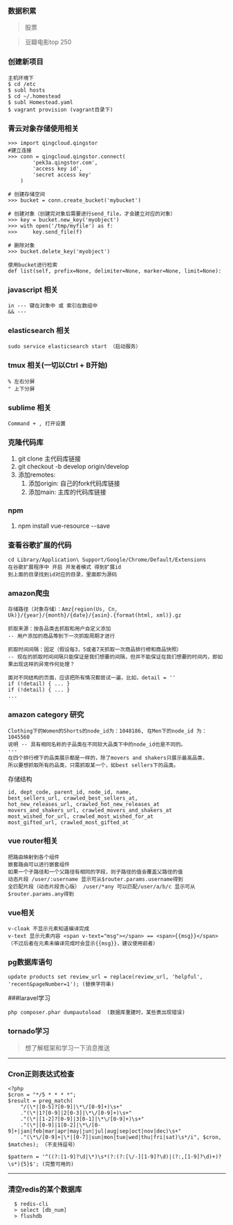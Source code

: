 ### 数据积累
> 股票

> 豆瓣电影top 250

### 创建新项目
```
主机环境下
$ cd /etc
$ subl hosts
$ cd ~/.homestead 
$ subl Homestead.yaml
$ vagrant provision (vagrant目录下)
```

### 青云对象存储使用相关
```
>>> import qingcloud.qingstor
#建立连接
>>> conn = qingcloud.qingstor.connect(
        'pek3a.qingstor.com',
        'access key id',
        'secret access key'
    ) 
    
# 创建存储空间    
>>> bucket = conn.create_bucket('mybucket') 

# 创建对象（创建完对象后需要进行send_file，才会建立对应的对象）
>>> key = bucket.new_key('myobject')
>>> with open('/tmp/myfile') as f:
>>>     key.send_file(f)

# 删除对象
>>> bucket.delete_key('myobject')

使用bucket进行检索
def list(self, prefix=None, delimiter=None, marker=None, limit=None):
```

### javascript 相关
```
in --- 键在对象中 或 索引在数组中
&& --- 
```


### elasticsearch 相关
```
sudo service elasticsearch start （启动服务）
```

### tmux 相关(一切以Ctrl + B开始)
```
% 左右分屏
" 上下分屏
```

### sublime 相关
```
Command + , 打开设置
```

### 克隆代码库
1. git clone 主代码库链接
2. git checkout -b develop origin/develop
3. 添加remotes:
	1. 添加origin: 自己的fork代码库链接
	2. 添加main: 主库的代码库链接

### npm
1. npm install vue-resource --save

### 查看谷歌扩展的代码
```
cd Library/Application\ Support/Google/Chrome/Default/Extensions
在谷歌扩展程序中 开启 开发者模式 得到扩展id
到上面的目录找到id对应的目录，里面即为源码
```
### amazon爬虫
```
存储路径（对象存储）：Amz{region(Us, Cn, Uk)}/{year}/{month}/{date}/{asin}.{format(html, xml)}.gz

抓取来源：按各品类去抓取和用户自定义添加
-- 用户添加的商品等到下一次抓取周期才进行

抓取时间间隔：固定（假设每3，5或者7天抓取一次商品排行榜和商品快照）
-- 现在的抓取时间间隔只能保证是我们想要的间隔，但并不能保证在我们想要的时间内，即如果出现这样的异常作何处理？

面对不同结构的页面，应该把所有情况都尝试一遍，比如，detail = ''
if (!detail) { ... }
if (!detail) { ... }
...

```

### amazon category 研究
```
Clothing下的Women的Shorts的node_id为：1048186, 在Men下的node_id 为：1045560
说明 -- 具有相同名称的子品类在不同较大品类下中的node_id也是不同的。
---
在四个排行榜下的品类展示都是一样的，除了movers and shakers只展示最高品类，
所以要想抓取所有的品类，只需抓取某一个，如best sellers下的品类。
```
存储结构
```
id, dept_code, parent_id, node_id, name,
best_sellers_url, crawled_best_sellers_at,
hot_new_releases_url, crawled_hot_new_releases_at
movers_and_shakers_url, crawled_movers_and_shakers_at
most_wished_for_url, crawled_most_wished_for_at
most_gifted_url, crawled_most_gifted_at
```

### vue router相关
```
把路由映射到各个组件
嵌套路由可以进行嵌套组件
如果一个子路径和一个父路径有相同的字段，则子路径的值会覆盖父路径的值
动态片段 /user/:username 显示可从$router.params.username得到
全匹配片段（动态片段贪心版） /user/*any 可以匹配/user/a/b/c 显示可从$router.params.any得到
```

### vue相关
```
v-cloak 不显示元素知道编译完成
v-text 显示元素内容 <span v-text="msg"></span> == <span>{{msg}}</span> （不过后者在元素未编译完成时会显示{{msg}}，建议使用前者）

```
### pg数据库语句
```
update products set review_url = replace(review_url, 'helpful', 'recent&pageNumber=1'); (替换字符串)
```

###laravel学习
```
php composer.phar dumpautoload  (数据库重建时，某些表出现错误)
```

### tornado学习
> 想了解框架和学习一下消息推送

***

### Cron正则表达式检查
```
<?php
$cron = "*/5 * * * *";
$result = preg_match(
	"/(\*|[0-5]?[0-9]|\*\/[0-9]+)\s+"
	."(\*|1?[0-9]|2[0-3]|\*\/[0-9]+)\s+"
	."(\*|[1-2]?[0-9]|3[0-1]|\*\/[0-9]+)\s+"
	."(\*|[0-9]|1[0-2]|\*\/[0-9]+|jan|feb|mar|apr|may|jun|jul|aug|sep|oct|nov|dec)\s+"
	."(\*\/[0-9]+|\*|[0-7]|sun|mon|tue|wed|thu|fri|sat)\s*/i", $cron, $matches); （不支持逗号）
	
$pattern = '^((?:[1-9]?\d|\*)\s*(?:(?:[\/-][1-9]?\d)|(?:,[1-9]?\d)+)?\s*){5}$'; (完整可用的)
```
***

### 清空redis的某个数据库
```
  $ redis-cli 
  > select [db_num]
  > flushdb
```
